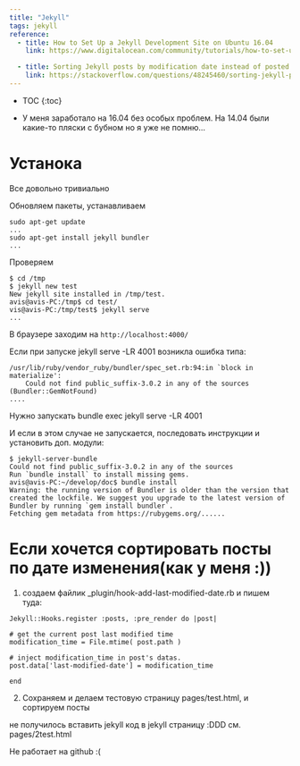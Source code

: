 ```yaml
---
title: "Jekyll"
tags: jekyll
reference:
  - title: How to Set Up a Jekyll Development Site on Ubuntu 16.04
    link: https://www.digitalocean.com/community/tutorials/how-to-set-up-a-jekyll-development-site-on-ubuntu-16-04

  - title: Sorting Jekyll posts by modification date instead of posted date?
    link: https://stackoverflow.com/questions/48245460/sorting-jekyll-posts-by-modification-date-instead-of-posted-date?noredirect=1&lq=1
---
```


* TOC
{:toc}

* У меня заработало на 16.04 без особых проблем. На 14.04 были какие-то пляски с бубном но я уже не помню...

# Устанока

Все довольно тривиально

Обновляем пакеты, устанавливаем

<pre><code class="shell">sudo apt-get update
...
sudo apt-get install jekyll bundler
...
</code></pre>

Проверяем

<pre><code class="shell">$ cd /tmp
$ jekyll new test
New jekyll site installed in /tmp/test.
avis@avis-PC:/tmp$ cd test/
vis@avis-PC:/tmp/test$ jekyll serve
...
</code></pre>

В браузере заходим на ```http://localhost:4000/```

<div class="warn"> Если при запуске jekyll serve -LR 4001 возникла ошибка типа: 
<pre><code class="perl">/usr/lib/ruby/vendor_ruby/bundler/spec_set.rb:94:in `block in materialize':
    Could not find public_suffix-3.0.2 in any of the sources (Bundler::GemNotFound)
....
</code></pre>

<p>Нужно запускать bundle exec jekyll serve -LR 4001 </p>

И если в этом случае не запускается, последовать инструкции и установить доп. модули:
<pre><code class="perl">$ jekyll-server-bundle 
Could not find public_suffix-3.0.2 in any of the sources
Run `bundle install` to install missing gems.
avis@avis-PC:~/develop/doc$ bundle install
Warning: the running version of Bundler is older than the version that created the lockfile. We suggest you upgrade to the latest version of Bundler by running `gem install bundler`.
Fetching gem metadata from https://rubygems.org/......
</code></pre>

</div>

# Если хочется сортировать посты по дате изменения(как у меня :))

1) создаем файлик _plugin/hook-add-last-modified-date.rb и пишем туда:

<pre><code class="ruby">Jekyll::Hooks.register :posts, :pre_render do |post|

# get the current post last modified time
modification_time = File.mtime( post.path )

# inject modification_time in post's datas.
post.data['last-modified-date'] = modification_time

end
</code></pre>

2) Сохраняем и делаем тестовую страницу pages/test.html, и сортируем посты

<div class="err">
    <p>не получилось вставить jekyll код в jekyll страницу :DDD см. pages/2test.html</p>
    <p>Не работает на github :(</p>
</div>
